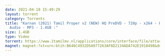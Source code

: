 ```yaml
---
date: 2021-04-10 15:49:29
layout: torrent
category: Torrents
title: "Karnan (2021) Tamil Proper v2 (NEW) HQ PreDVD - 720p - x264 - HQ Line
  Audio - MP3 - 1.4GB :"
size: 1.4GB
type: Video
torrent: https://www.1tamilmv.nl/applications/core/interface/file/attachment.php?id=75464
magnet: magnet:?xt=urn:btih:B646C4932D5A977263AF6D2134ADA742E1918498&dn=www.1TamilMV.nl%20-%20Karnan%20%282021%29%20Tamil%20Proper%20v2%20%28NEW%29%20HQ%20PreDVD%20-%20720p%20-%20x264%20-%20HQ%20Line%20Aud%20-%201.4GB.mkv&tr=udp%3a%2f%2fp4p.arenabg.com%3a1337%2fannounce&tr=http%3a%2f%2fpow7.com%3a80%2fannounce&tr=udp%3a%2f%2ftracker.tiny-vps.com%3a6969%2fannounce&tr=http%3a%2f%2ftracker2.itzmx.com%3a6961%2fannounce&tr=udp%3a%2f%2f151.80.120.114%3a2710%2fannounce&tr=udp%3a%2f%2f9.rarbg.com%3a2760%2fannounce&tr=udp%3a%2f%2f9.rarbg.to%3a2870%2fannounce&tr=udp%3a%2f%2fopen.stealth.si%3a80%2fannounce&tr=udp%3a%2f%2ftracker.leechers-paradise.org%3a6969%2fannounce&tr=udp%3a%2f%2ftracker.opentrackr.org%3a1337%2fannounce&tr=http%3a%2f%2ft.nyaatracker.com%3a80%2fannounce
---
```

